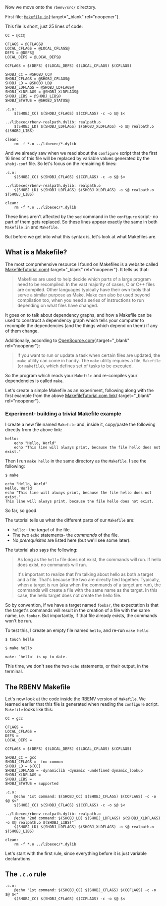 Now we move onto the `rbenv/src/` directory.

First file: [`Makefile.in`](https://github.com/rbenv/rbenv/blob/c4395e58201966d9f90c12bd6b7342e389e7a4cb/src/Makefile.in){:target="_blank" rel="noopener"}.

This file is short, just 25 lines of code:

```
CC = @CC@

CFLAGS = @CFLAGS@
LOCAL_CFLAGS = @LOCAL_CFLAGS@
DEFS = @DEFS@
LOCAL_DEFS = @LOCAL_DEFS@

CCFLAGS = $(DEFS) $(LOCAL_DEFS) $(LOCAL_CFLAGS) $(CFLAGS)

SHOBJ_CC = @SHOBJ_CC@
SHOBJ_CFLAGS = @SHOBJ_CFLAGS@
SHOBJ_LD = @SHOBJ_LD@
SHOBJ_LDFLAGS = @SHOBJ_LDFLAGS@
SHOBJ_XLDFLAGS = @SHOBJ_XLDFLAGS@
SHOBJ_LIBS = @SHOBJ_LIBS@
SHOBJ_STATUS = @SHOBJ_STATUS@

.c.o:
	$(SHOBJ_CC) $(SHOBJ_CFLAGS) $(CCFLAGS) -c -o $@ $<

../libexec/rbenv-realpath.dylib: realpath.o
	$(SHOBJ_LD) $(SHOBJ_LDFLAGS) $(SHOBJ_XLDFLAGS) -o $@ realpath.o $(SHOBJ_LIBS)

clean:
	rm -f *.o ../libexec/*.dylib
```

And we already saw when we read about the `configure` script that the first 16 lines of this file will be replaced by variable values generated by the `shobj-conf` file.  So let's focus on the remaining 6 lines:

```
.c.o:
	$(SHOBJ_CC) $(SHOBJ_CFLAGS) $(CCFLAGS) -c -o $@ $<

../libexec/rbenv-realpath.dylib: realpath.o
	$(SHOBJ_LD) $(SHOBJ_LDFLAGS) $(SHOBJ_XLDFLAGS) -o $@ realpath.o $(SHOBJ_LIBS)

clean:
	rm -f *.o ../libexec/*.dylib
```

These lines aren't affected by the `sed` command in the `configure` script- no part of them gets replaced.  So these lines appear exactly the same in both `Makefile.in` and `Makefile`.

But before we get into what this syntax is, let's look at what Makefiles are.

## What is a Makefile?

The most comprehensive resource I found on Makefiles is a website called [MakefileTutorial.com](https://web.archive.org/web/20230723010515/https://makefiletutorial.com/){:target="_blank" rel="noopener"}.  It tells us that:

> Makefiles are used to help decide which parts of a large program need to be recompiled. In the vast majority of cases, C or C++ files are compiled. Other languages typically have their own tools that serve a similar purpose as Make. Make can also be used beyond compilation too, when you need a series of instructions to run depending on what files have changed.

It goes on to talk about dependency graphs, and how a Makefile can be used to construct a dependency graph which tells your computer to recompile the dependencies (and the things which depend on them) if any of them change.

Additionally, according to [OpenSource.com](https://web.archive.org/web/20230701183057/https://opensource.com/article/18/8/what-how-makefile){:target="_blank" rel="noopener"}:

> If you want to run or update a task when certain files are updated, the `make` utility can come in handy. The `make` utility requires a file, `Makefile` (or `makefile`), which defines set of tasks to be executed.

So the program which reads your `Makefile` and re-compiles your dependencies is called `make`.

Let's create a simple Makefile as an experiment, following along with the first example from the above [MakefileTutorial.com link](https://web.archive.org/web/20230723010515/https://makefiletutorial.com/){:target="_blank" rel="noopener"}.

### Experiment- building a trivial Makefile example

I create a new file named `Makefile` and, inside it, copy/paste the following directly from the above link:

```
hello:
	echo "Hello, World"
	echo "This line will always print, because the file hello does not exist."
```

Then I run `make hello` in the same directory as the `Makefile`.  I see the following:

```
$ make

echo "Hello, World"
Hello, World
echo "This line will always print, because the file hello does not exist."
This line will always print, because the file hello does not exist.
```

So far, so good.

The tutorial tells us what the different parts of our `Makefile` are:

 - `hello:`- the *target* of the file.
 - The two `echo` statements- the *commands* of the file.
 - No *prerequisites* are listed here (but we'll see some later).

The tutorial also says the following:

> As long as the `hello` file does not exist, the commands will run. If hello does exist, no commands will run.
>
> It's important to realize that I'm talking about hello as both a target and a file. That's because the two are directly tied together. Typically, when a target is run (aka when the commands of a target are run), the commands will create a file with the same name as the target. In this case, the hello target does not create the hello file.

So by convention, if we have a target named `foobar`, the expectation is that the target's commands will result in the creation of a file with the same name, i.e. `foobar`.  But importantly, if that file already exists, the commands won't be run.

To test this, I create an empty file named `hello`, and re-run `make hello`:

```
$ touch hello

$ make hello

make: `hello' is up to date.
```

This time, we don't see the two `echo` statements, or their output, in the terminal.

## The RBENV Makefile

Let's now look at the code inside the RBENV version of `Makefile`.  We learned earlier that this file is generated when reading the `configure` script.  `Makefile` looks like this:

```
CC = gcc

CFLAGS =
LOCAL_CFLAGS =
DEFS =
LOCAL_DEFS =

CCFLAGS = $(DEFS) $(LOCAL_DEFS) $(LOCAL_CFLAGS) $(CFLAGS)

SHOBJ_CC = gcc
SHOBJ_CFLAGS = -fno-common
SHOBJ_LD = ${CC}
SHOBJ_LDFLAGS = -dynamiclib -dynamic -undefined dynamic_lookup
SHOBJ_XLDFLAGS =
SHOBJ_LIBS =
SHOBJ_STATUS = supported

.c.o:
	@echo "1st command: $(SHOBJ_CC) $(SHOBJ_CFLAGS) $(CCFLAGS) -c -o $@ $<"
	$(SHOBJ_CC) $(SHOBJ_CFLAGS) $(CCFLAGS) -c -o $@ $<

../libexec/rbenv-realpath.dylib: realpath.o
	@echo "2nd command: $(SHOBJ_LD) $(SHOBJ_LDFLAGS) $(SHOBJ_XLDFLAGS) -o $@ realpath.o $(SHOBJ_LIBS)"
	$(SHOBJ_LD) $(SHOBJ_LDFLAGS) $(SHOBJ_XLDFLAGS) -o $@ realpath.o $(SHOBJ_LIBS)

clean:
	rm -f *.o ../libexec/*.dylib
```

Let's start with the first rule, since everything before it is just variable declarations.

## The `.c.o` rule

```
.c.o:
	@echo "1st command: $(SHOBJ_CC) $(SHOBJ_CFLAGS) $(CCFLAGS) -c -o $@ $<"
	$(SHOBJ_CC) $(SHOBJ_CFLAGS) $(CCFLAGS) -c -o $@ $<
```

